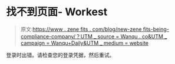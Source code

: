 # 找不到页面- Workest

> 原文:[https://www . zene fits . com/blog/new-zene fits-being-compliance-company/？UTM _ source = Wanqu . co&UTM _ campaign = Wanqu+Daily&UTM _ medium = website](https://www.zenefits.com/blog/new-zenefits-becoming-compliance-company/?utm_source=wanqu.co&utm_campaign=Wanqu+Daily&utm_medium=website)

登录时出错。请检查您的登录凭据，然后重试。